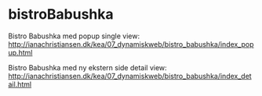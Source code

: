 # bistroBabushka

Bistro Babushka med popup single view: http://ianachristiansen.dk/kea/07_dynamiskweb/bistro_babushka/index_popup.html

Bistro Babushka med ny ekstern side detail view: http://ianachristiansen.dk/kea/07_dynamiskweb/bistro_babushka/index_detail.html
